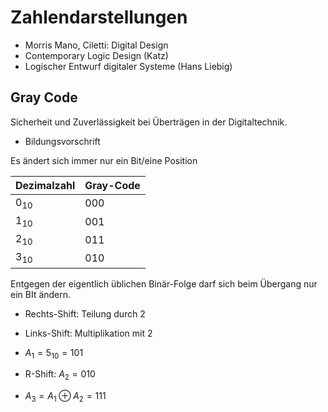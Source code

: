 # Zahlendarstellungen

- Morris Mano, Ciletti: Digital Design
- Contemporary Logic Design (Katz)
- Logischer Entwurf digitaler Systeme (Hans Liebig)

## Gray Code 

Sicherheit und Zuverlässigkeit bei Überträgen in der
Digitaltechnik.

- Bildungsvorschrift

Es ändert sich immer nur ein Bit/eine Position

| Dezimalzahl | Gray-Code |
|-------------|-----------|
| $0_{10}$    | $000$     |
| $1_{10}$    | $001$     |
| $2_{10}$    | $011$     |
| $3_{10}$    | $010$     |

Entgegen der eigentlich üblichen Binär-Folge
darf sich beim Übergang nur ein BIt ändern.

- Rechts-Shift: Teilung durch 2
- Links-Shift: Multiplikation mit 2


- $A_1 = 5_{10} = 101$
- R-Shift: $A_2 = 010$
- $A_3 = A_1 \oplus A_2 = 111$